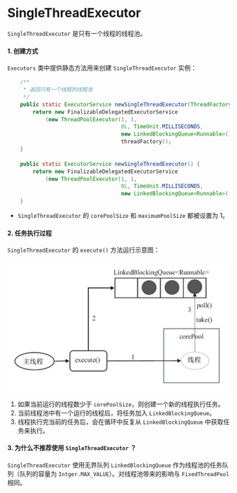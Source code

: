 # SingleThreadExecutor

`SingleThreadExecutor` 是只有一个线程的线程池。

#### 1. 创建方式

`Executors` 类中提供静态方法用来创建 `SingleThreadExecutor` 实例：

```java
    /**
     * 返回只有一个线程的线程池
     */
	public static ExecutorService newSingleThreadExecutor(ThreadFactory threadFactory) {
        return new FinalizableDelegatedExecutorService
            (new ThreadPoolExecutor(1, 1,
                                    0L, TimeUnit.MILLISECONDS,
                                    new LinkedBlockingQueue<Runnable>(),
                                    threadFactory));
    }

    public static ExecutorService newSingleThreadExecutor() {
        return new FinalizableDelegatedExecutorService
            (new ThreadPoolExecutor(1, 1,
                                    0L, TimeUnit.MILLISECONDS,
                                    new LinkedBlockingQueue<Runnable>()));
    }
```

- `SingleThreadExecutor` 的 `corePoolSize` 和 `maximumPoolSize` 都被设置为 1。


#### 2. 任务执行过程

`SingleThreadExecutor` 的 `execute()` 方法运行示意图：

![SingleThreadExecutor](/assets/images/Java/thread-pool/SingleThreadExecutor.jpeg)

1. 如果当前运行的线程数少于 `corePoolSize`，则创建一个新的线程执行任务。
2. 当前线程池中有一个运行的线程后，将任务加入 `LinkedBlockingQueue`。
3. 线程执行完当前的任务后，会在循环中反复从 `LinkedBlockingQueue` 中获取任务来执行。


#### 3. 为什么不推荐使用 `SingleThreadExecutor` ？

`SingleThreadExecutor` 使用无界队列 `LinkedBlockingQueue` 作为线程池的任务队列（队列的容量为 `Intger.MAX_VALUE`）。对线程池带来的影响与 `FixedThreadPool` 相同。